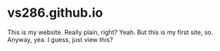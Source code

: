 # vs286.github.io
This is my website. Really plain, right? Yeah. But this is my first site, so.
Anyway, yea. I guess, just view this?
